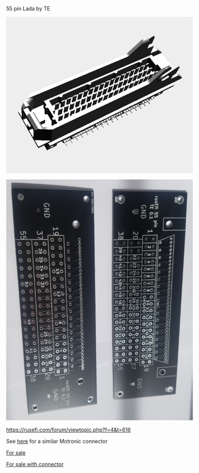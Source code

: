 55 pin Lada by TE

![Connector](963063-2.jpg)

![Board](963063-board.jpg)

https://rusefi.com/forum/viewtopic.php?f=4&t=616

See [here](../breakout_55_pin) for a similar Motronic connector


[For sale](https://www.ebay.com/itm/333553816490)

[For sale with connector](https://www.ebay.com/itm/333553815170)